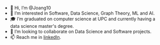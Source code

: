 - 👋 Hi, I’m @Joang10
- 👀 I’m interested in Software, Data Science, Graph Theory, ML and AI.
- 🎓 I’m graduated on computer science at UPC and currently having a data science master's degree.
- 💞️ I’m looking to collaborate on Data Science and Software projects.
- 📫 Reach me in [linkedIn](https://www.linkedin.com/in/joan-g%C3%B3mez-i-tom%C3%A9-83412317a/).

<!---
Joang10/Joang10 is a ✨ special ✨ repository because its `README.md` (this file) appears on your GitHub profile.
You can click the Preview link to take a look at your changes.
--->
